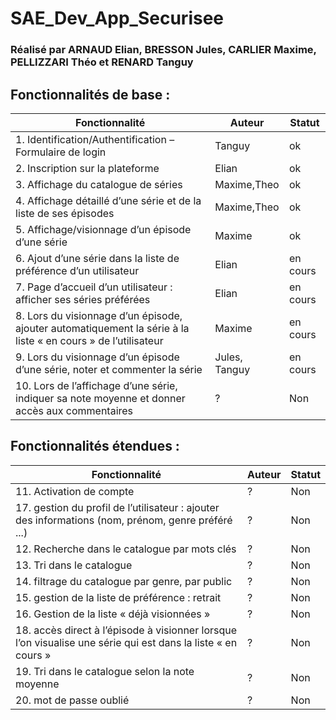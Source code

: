 # SAE_Dev_App_Securisee
### Réalisé par ARNAUD Elian, BRESSON Jules, CARLIER Maxime, PELLIZZARI Théo et RENARD Tanguy

## Fonctionnalités de base :
| Fonctionnalité                                                                                                | Auteur        | Statut   |
|---------------------------------------------------------------------------------------------------------------|---------------|----------|
| 1. Identification/Authentification – Formulaire de login                                                      | Tanguy        | ok       |
| 2. Inscription sur la plateforme                                                                              | Elian         | ok       |
| 3. Affichage du catalogue de séries                                                                           | Maxime,Theo   | ok       |
| 4. Affichage détaillé d’une série et de la liste de ses épisodes                                              | Maxime,Theo   | ok       |
| 5. Affichage/visionnage d’un épisode d’une série                                                              | Maxime        | ok       |
| 6. Ajout d’une série dans la liste de préférence d’un utilisateur                                             | Elian         | en cours |
| 7. Page d’accueil d’un utilisateur : afficher ses séries préférées                                            | Elian         | en cours |
| 8. Lors du visionnage d’un épisode, ajouter automatiquement la série à la liste « en cours » de l’utilisateur | Maxime        | en cours |
| 9. Lors du visionnage d’un épisode d’une série, noter et commenter la série                                   | Jules, Tanguy | en cours |
| 10. Lors de l’affichage d’une série, indiquer sa note moyenne et donner accès aux commentaires                | ?             | Non      |

## Fonctionnalités étendues :
| Fonctionnalité                                                                                               | Auteur | Statut |
|--------------------------------------------------------------------------------------------------------------|--------|--------|
| 11. Activation de compte                                                                                     | ?      | Non    |
| 17. gestion du profil de l’utilisateur : ajouter des informations (nom, prénom, genre préféré ...)           | ?      | Non    |
| 12. Recherche dans le catalogue par mots clés                                                                | ?      | Non    |
| 13. Tri dans le catalogue                                                                                    | ?      | Non    |
| 14. filtrage du catalogue par genre, par public                                                              | ?      | Non    |
| 15. gestion de la liste de préférence : retrait                                                              | ?      | Non    |
| 16. Gestion de la liste « déjà visionnées »                                                                  | ?      | Non    |
| 18. accès direct à l’épisode à visionner lorsque l’on visualise une série qui est dans la liste « en cours » | ?      | Non    |
| 19. Tri dans le catalogue selon la note moyenne                                                              | ?      | Non    |
| 20. mot de passe oublié                                                                                      | ?      | Non    |
